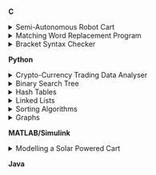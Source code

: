 **C**

<details>
<summary>Semi-Autonomous Robot Cart</summary/>
The robot was able to run in manual mode (with a controller) and autonomous mode, where it used range sensors to ensure it didnt hit the walls around it.
<object data="https://github.com/Daniel-Waits/DanielW/blob/main/MCP-Final-Report.pdf" width="700px" height="700px">
    <embed src=https://github.com/Daniel-Waits/DanielW/blob/main/MCP-Final-Report.pdf">
        <p>Report: <a href="https://github.com/Daniel-Waits/DanielW/blob/main/MCP-Final-Report.pdf">View Report</a>.</p>
    </embed>
</object>
                                                                                                           
<object data="https://github.com/Daniel-Waits/DanielW/blob/main/CartCode.c" type="application/pdf" width="700px" height="700px">
    <embed src=https://github.com/Daniel-Waits/DanielW/blob/main/CartCode.c">
        <p>Code: <a href="https://github.com/Daniel-Waits/DanielW/blob/main/CartCode.c">View Code</a>.</p>
    </embed>
</object>
</details>

<details>
<summary>Matching Word Replacement Program</summary/>
Performing pattern-matching replacements on a given string.
<object data="https://github.com/Daniel-Waits/DanielW/tree/main/C_Assignment_1" type="application/pdf" width="700px" height="700px">
    <embed src=https://github.com/Daniel-Waits/DanielW/tree/main/C_Assignment_1">
        <p>Program Files: <a href="https://github.com/Daniel-Waits/DanielW/tree/main/C_Assignment_1">View Files</a>.</p>
    </embed>
</object>
</details>
                                                                                                         
<details>
<summary>Bracket Syntax Checker</summary/>
Visually performs bracket-balance-checking on any given file.
<object data="https://github.com/Daniel-Waits/DanielW/tree/main/C_Assigment_2" type="application/pdf" width="700px" height="700px">
    <embed src=https://github.com/Daniel-Waits/DanielW/tree/main/C_Assigment_2">
        <p>Program Files: <a href="https://github.com/Daniel-Waits/DanielW/tree/main/C_Assigment_2">View Files</a>.</p>
    </embed>
</object>
</details>


**Python**

<details>
<summary>Crypto-Currency Trading Data Analyser</summary/>
Performs path finding to connect buyers and sellers from one crypto-currency to another.
<object data="https://github.com/Daniel-Waits/DanielW/blob/main/Python_Assignment/Report.pdf" width="700px" height="700px">
    <embed src=https://github.com/Daniel-Waits/DanielW/blob/main/Python_Assignment/Report.pdf">
        <p>Report: <a href="https://github.com/Daniel-Waits/DanielW/blob/main/Python_Assignment/Report.pdf">View Report</a>.</p>
    </embed>
</object>
                                                                                                           
<object data="https://github.com/Daniel-Waits/DanielW/tree/main/Python_Assignment" type="application/pdf" width="700px" height="700px">
    <embed src=https://github.com/Daniel-Waits/DanielW/tree/main/Python_Assignment">
        <p>Program Files: <a href="https://github.com/Daniel-Waits/DanielW/tree/main/Python_Assignment">View Files</a>.</p>
    </embed>
</object>
</details>

<details>
<summary>Binary Search Tree</summary/>
Implementation of a Binary Search Tree within Python.
<object data="https://github.com/Daniel-Waits/DanielW/blob/main/BinarySearchTree.py" type="application/pdf" width="700px" height="700px">
    <embed src=https://github.com/Daniel-Waits/DanielW/blob/main/BinarySearchTree.py">
        <p>Code: <a href="https://github.com/Daniel-Waits/DanielW/blob/main/BinarySearchTree.py">View Code</a>.</p>
    </embed>
</object>
</details>
                                                                                                
<details>
<summary>Hash Tables</summary/>
Implementation of a Hash Table within Python.
<object data="https://github.com/Daniel-Waits/DanielW/blob/main/hashTables.py" type="application/pdf" width="700px" height="700px">
    <embed src=https://github.com/Daniel-Waits/DanielW/blob/main/hashTables.py">
        <p>Code: <a href="https://github.com/Daniel-Waits/DanielW/blob/main/hashTables.py">View Code</a>.</p>
    </embed>
</object>
</details>
                                                                                          
<details>
<summary>Linked Lists</summary/>
Implementation of a Linked List within Python.
<object data="https://github.com/Daniel-Waits/DanielW/blob/main/linkedLists.py" type="application/pdf" width="700px" height="700px">
    <embed src=https://github.com/Daniel-Waits/DanielW/blob/main/linkedLists.py">
        <p>Code: <a href="https://github.com/Daniel-Waits/DanielW/blob/main/linkedLists.py">View Code</a>.</p>
    </embed>
</object>
</details>
                                                                                           
<details>
<summary>Sorting Algorithms</summary/>
Implementation and comparison of different sorting algorithms within Python.
<object data="https://github.com/Daniel-Waits/DanielW/blob/main/DSASorts.py" type="application/pdf" width="700px" height="700px">
    <embed src=https://github.com/Daniel-Waits/DanielW/blob/main/DSASorts.py">
        <p>Code: <a href="https://github.com/Daniel-Waits/DanielW/blob/main/DSASorts.py">View Code</a>.</p>
    </embed>
</object>
</details>
                                                                                        
<details>
<summary>Graphs</summary/>
Using a Linked List to create a Graph within Python.
<object data="https://github.com/Daniel-Waits/DanielW/blob/main/GraphLinkedList.py" type="application/pdf" width="700px" height="700px">
    <embed src=https://github.com/Daniel-Waits/DanielW/blob/main/GraphLinkedList.py">
        <p>Code: <a href="https://github.com/Daniel-Waits/DanielW/blob/main/GraphLinkedList.py">View Code</a>.</p>
    </embed>
</object>
</details>
                                                                                               

**MATLAB/Simulink**

<details>
<summary>Modelling a Solar Powered Cart</summary/>
Each subsystem was analysed and then modelled in order to predict the time it would take the cart to reach the top of a ramp.
<object data="https://github.com/Daniel-Waits/DanielW/blob/main/Matlab_Report.pdf" type="application/pdf" width="700px" height="700px">
    <embed src=https://github.com/Daniel-Waits/DanielW/blob/main/Matlab_Report.pdf">
        <p>Report: <a href="https://github.com/Daniel-Waits/DanielW/blob/main/Matlab_Report.pdf">View Report</a>.</p>
    </embed>
</object>
                                                                                                
<object data="https://github.com/Daniel-Waits/DanielW/blob/main/Simulink%20Model.slx" type="application/pdf" width="700px" height="700px">
    <embed src=https://github.com/Daniel-Waits/DanielW/blob/main/Simulink%20Model.slx">
        <p>Script/Model: <a href="https://github.com/Daniel-Waits/DanielW/blob/main/Simulink%20Model.slx">View Script/Model</a>.</p>
    </embed>
</object>                                                                                             
</details>
                                                                                                         
**Java**
                                                                                                         
